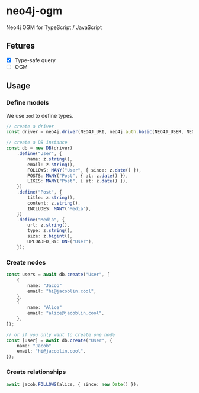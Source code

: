 # neo4j-ogm

Neo4j OGM for TypeScript / JavaScript

## Fetures

- [x] Type-safe query
- [ ] OGM

## Usage

### Define models

We use `zod` to define types.

```ts
// create a driver
const driver = neo4j.driver(NEO4J_URI, neo4j.auth.basic(NEO4J_USER, NEO4J_PASSWORD));

// create a DB instance
const db = new DB(driver)
    .define("User", {
        name: z.string(),
        email: z.string(),
        FOLLOWS: MANY("User", { since: z.date() }),
        POSTS: MANY("Post", { at: z.date() }),
        LIKES: MANY("Post", { at: z.date() }),
    })
    .define("Post", {
        title: z.string(),
        content: z.string(),
        INCLUDES: MANY("Media"),
    })
    .define("Media", {
        url: z.string(),
        type: z.string(),
        size: z.bigint(),
        UPLOADED_BY: ONE("User"),
    });
```

### Create nodes

```ts
const users = await db.create("User", [
    {
        name: "Jacob"
        email: "hi@jacoblin.cool",
    },
    {
        name: "Alice"
        email: "alice@jacoblin.cool",
    },
]);

// or if you only want to create one node
const [user] = await db.create("User", {
    name: "Jacob"
    email: "hi@jacoblin.cool",
});
```

### Create relationships

```ts
await jacob.FOLLOWS(alice, { since: new Date() });
```
